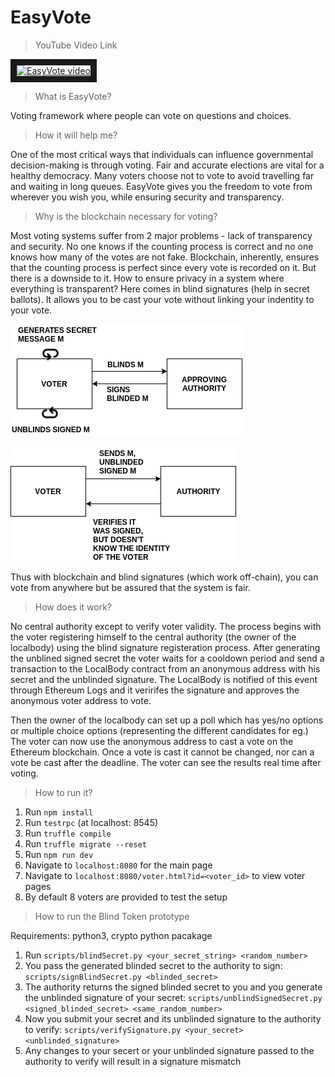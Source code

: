 # EasyVote

> YouTube Video Link

<a href="http://www.youtube.com/watch?feature=player_embedded&v=YOUTUBE_VIDEO_ID_HERE
" target="_blank"><img src="http://img.youtube.com/vi/YOUTUBE_VIDEO_ID_HERE/0.jpg" 
alt="EasyVote video" width="240" height="180" border="10" /></a>

> What is EasyVote?

Voting framework where people can vote on questions and choices.

> How it will help me?

One of the most critical ways that individuals can influence governmental decision-making is through voting. Fair and accurate elections are vital for a healthy democracy. Many voters choose not to vote to avoid travelling far and waiting in long queues. EasyVote gives you the freedom to vote from wherever you wish you, while ensuring security and transparency.

> Why is the blockchain necessary for voting?

Most voting systems suffer from 2 major problems - lack of transparency and security. No one knows if the counting process is correct and no one knows how many of the votes are not fake. Blockchain, inherently, ensures that the counting process is perfect since every vote is recorded on it. But there is a downside to it. How to ensure privacy in a system where everything is transparent? Here comes in blind signatures (help in secret ballots). It allows you to be cast your vote without linking your indentity to your vote. 

![alt text](/images/blind_sign.png "Registeration process")

![alt text](/images/verify.png "Verifying process")

Thus with blockchain and blind signatures (which work off-chain), you can vote from anywhere but be assured that the system is fair.

> How does it work? 

No central authority except to verify voter validity. The process begins with the voter registering himself to the central authority (the owner of the localbody) using the blind signature registeration process. After generating the unblined signed secret the voter waits for a cooldown period and send a transaction to the LocalBody contract from an anonymous address with his secret and the unblinded signature. The LocalBody is notified of this event through Ethereum Logs and it veririfes the signature and approves the anonymous voter address to vote.

Then the owner of the localbody can set up a poll which has yes/no options or multiple choice options (representing the different candidates for eg.) The voter can now use the anonymous address to cast a vote on the Ethereum blockchain. Once a vote is cast it cannot be changed, nor can a vote be cast after the deadline. The voter can see the results real time after voting.

> How to run it?

1. Run `npm install`
2. Run `testrpc` (at localhost: 8545)
3. Run `truffle compile`
4. Run `truffle migrate --reset`
5. Run `npm run dev`
6. Navigate to `localhost:8080` for the main page
7. Navigate to `localhost:8080/voter.html?id=<voter_id>` to view voter pages
8. By default 8 voters are provided to test the setup

> How to run the Blind Token prototype

Requirements: python3, crypto python pacakage

1. Run `scripts/blindSecret.py <your_secret_string> <random_number>`
2. You pass the generated blinded secret to the authority to sign: `scripts/signBlindSecret.py <blinded_secret>`
3. The authority returns the signed blinded secret to you and you generate the unblinded signature of your secret: `scripts/unblindSignedSecret.py <signed_blinded_secret> <same_random_number>`
4. Now you submit your secret and its unblinded signature to the authority to verify: `scripts/verifySignature.py <your_secret> <unblinded_signature>`
5. Any changes to your secert or your unblinded signature passed to the authority to verify will result in a signature mismatch
